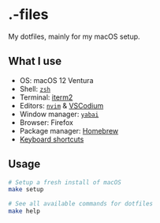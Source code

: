# .-files

My dotfiles, mainly for my macOS setup.

## What I use

- OS: macOS 12 Ventura
- Shell: [`zsh`](.config/zsh)
- Terminal: [iterm2](.config/iterm)
- Editors: [`nvim`](.config/nvim) & [VSCodium](vscodium)
- Window manager: [`yabai`](.config/yabai)
- Browser: Firefox
- Package manager: [Homebrew](https://brew.sh)
- [Keyboard shortcuts](KEYBOARD.md)

## Usage

```bash
# Setup a fresh install of macOS
make setup

# See all available commands for dotfiles
make help
```
